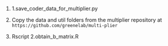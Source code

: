 1. 1.save_coder_data_for_multiplier.py

2. Copy the data and util folders from the multiplier repository at `https://github.com/greenelab/multi-plier`

3. Rscript 2.obtain_b_matrix.R